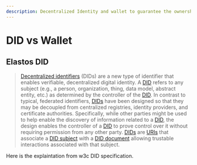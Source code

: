 ```yaml
---
description: Decentralized Identity and wallet to guarantee the ownership of your data
---
```


# DID vs Wallet

## Elastos DID

> [Decentralized identifiers](https://www.w3.org/TR/did-core/#dfn-decentralized-identifiers) (DIDs) are a new type of identifier that enables verifiable, decentralized digital identity. A [DID](https://www.w3.org/TR/did-core/#dfn-decentralized-identifiers) refers to any subject (e.g., a person, organization, thing, data model, abstract entity, etc.) as determined by the controller of the [DID](https://www.w3.org/TR/did-core/#dfn-decentralized-identifiers). In contrast to typical, federated identifiers, [DIDs](https://www.w3.org/TR/did-core/#dfn-decentralized-identifiers) have been designed so that they may be decoupled from centralized registries, identity providers, and certificate authorities. Specifically, while other parties might be used to help enable the discovery of information related to a [DID](https://www.w3.org/TR/did-core/#dfn-decentralized-identifiers), the design enables the controller of a [DID](https://www.w3.org/TR/did-core/#dfn-decentralized-identifiers) to prove control over it without requiring permission from any other party. [DIDs](https://www.w3.org/TR/did-core/#dfn-decentralized-identifiers) are [URIs](https://www.w3.org/TR/did-core/#dfn-uri) that associate a [DID subject](https://www.w3.org/TR/did-core/#dfn-did-subjects) with a [DID document](https://www.w3.org/TR/did-core/#dfn-did-documents) allowing trustable interactions associated with that subject.

Here is the explaintation from w3c DID specification.

